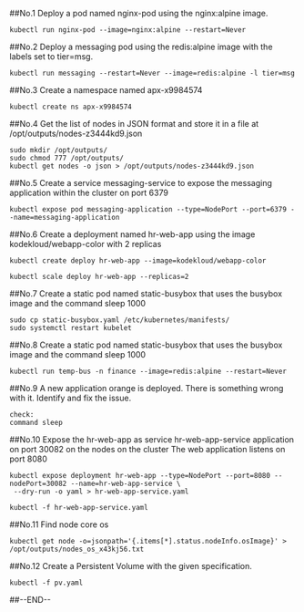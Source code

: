 ##No.1
Deploy a pod named nginx-pod using the nginx:alpine image.
```
kubectl run nginx-pod --image=nginx:alpine --restart=Never
```
##No.2
Deploy a messaging pod using the redis:alpine image with the labels set to tier=msg.

```
kubectl run messaging --restart=Never --image=redis:alpine -l tier=msg
```
##No.3
Create a namespace named apx-x9984574
```
kubectl create ns apx-x9984574
```
##No.4
Get the list of nodes in JSON format and store it in a file at /opt/outputs/nodes-z3444kd9.json
```
sudo mkdir /opt/outputs/ 
sudo chmod 777 /opt/outputs/
kubectl get nodes -o json > /opt/outputs/nodes-z3444kd9.json
```
##No.5
Create a service messaging-service to expose the messaging application within the cluster on port 6379

```
kubectl expose pod messaging-application --type=NodePort --port=6379 --name=messaging-application
```

##No.6
Create a deployment named hr-web-app using the image kodekloud/webapp-color with 2 replicas
```
kubectl create deploy hr-web-app --image=kodekloud/webapp-color

kubectl scale deploy hr-web-app --replicas=2
```
##No.7
Create a static pod named static-busybox that uses the busybox image and the command sleep 1000
```
sudo cp static-busybox.yaml /etc/kubernetes/manifests/
sudo systemctl restart kubelet
```
##No.8
Create a static pod named static-busybox that uses the busybox image and the command sleep 1000
```
kubectl run temp-bus -n finance --image=redis:alpine --restart=Never
```
##No.9
A new application orange is deployed. There is something wrong with it. Identify and fix the issue.
```
check:
command sleep
```
##No.10
Expose the hr-web-app as service hr-web-app-service application on port 30082 on the nodes on the cluster
The web application listens on port 8080
```
kubectl expose deployment hr-web-app --type=NodePort --port=8080 --nodePort=30082 --name=hr-web-app-service \
 --dry-run -o yaml > hr-web-app-service.yaml

kubectl -f hr-web-app-service.yaml
```
##No.11 Find node core os
```
kubectl get node -o=jsonpath='{.items[*].status.nodeInfo.osImage}' > /opt/outputs/nodes_os_x43kj56.txt
```
##No.12
Create a Persistent Volume with the given specification.
```
kubectl -f pv.yaml
```
##--END--


